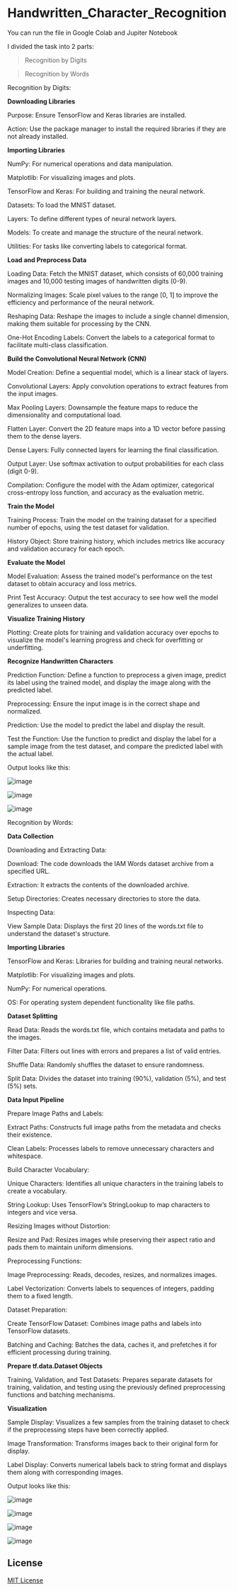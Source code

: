 # Handwritten_Character_Recognition

You can run the file in Google Colab and Jupiter Notebook

I divided the task into 2 parts:
> Recognition by Digits

> Recognition by Words

Recognition by Digits:


**Downloading Libraries**

Purpose: Ensure TensorFlow and Keras libraries are installed.

Action: Use the package manager to install the required libraries if they are not already installed.


**Importing Libraries**

NumPy: For numerical operations and data manipulation.

Matplotlib: For visualizing images and plots.

TensorFlow and Keras: For building and training the neural network.

Datasets: To load the MNIST dataset.

Layers: To define different types of neural network layers.

Models: To create and manage the structure of the neural network.

Utilities: For tasks like converting labels to categorical format.


**Load and Preprocess Data**

Loading Data: Fetch the MNIST dataset, which consists of 60,000 training images and 10,000 testing images of handwritten digits (0-9).

Normalizing Images: Scale pixel values to the range [0, 1] to improve the efficiency and performance of the neural network.

Reshaping Data: Reshape the images to include a single channel dimension, making them suitable for processing by the CNN.

One-Hot Encoding Labels: Convert the labels to a categorical format to facilitate multi-class classification.


**Build the Convolutional Neural Network (CNN)**

Model Creation: Define a sequential model, which is a linear stack of layers.

Convolutional Layers: Apply convolution operations to extract features from the input images.

Max Pooling Layers: Downsample the feature maps to reduce the dimensionality and computational load.

Flatten Layer: Convert the 2D feature maps into a 1D vector before passing them to the dense layers.

Dense Layers: Fully connected layers for learning the final classification.

Output Layer: Use softmax activation to output probabilities for each class (digit 0-9).

Compilation: Configure the model with the Adam optimizer, categorical cross-entropy loss function, and accuracy as the evaluation metric.


**Train the Model**

Training Process: Train the model on the training dataset for a specified number of epochs, using the test dataset for validation.

History Object: Store training history, which includes metrics like accuracy and validation accuracy for each epoch.


**Evaluate the Model**

Model Evaluation: Assess the trained model's performance on the test dataset to obtain accuracy and loss metrics.

Print Test Accuracy: Output the test accuracy to see how well the model generalizes to unseen data.


**Visualize Training History**

Plotting: Create plots for training and validation accuracy over epochs to visualize the model's learning progress and check for overfitting or underfitting.


**Recognize Handwritten Characters**

Prediction Function: Define a function to preprocess a given image, predict its label using the trained model, and display the image along with the predicted label.

Preprocessing: Ensure the input image is in the correct shape and normalized.

Prediction: Use the model to predict the label and display the result.

Test the Function: Use the function to predict and display the label for a sample image from the test dataset, and compare the predicted label with the actual label.


Output looks like this:

![image](https://github.com/user-attachments/assets/4340a39a-a393-4687-ba5b-756f7cc53311)

![image](https://github.com/user-attachments/assets/47ada4a3-9e5b-4269-8c74-10fa800ca618)

![image](https://github.com/user-attachments/assets/fd0eb541-8c80-421f-8802-50ae442e902f)

Recognition by Words:


**Data Collection**

Downloading and Extracting Data:

Download: The code downloads the IAM Words dataset archive from a specified URL.

Extraction: It extracts the contents of the downloaded archive.

Setup Directories: Creates necessary directories to store the data.

Inspecting Data:

View Sample Data: Displays the first 20 lines of the words.txt file to understand the dataset's structure.


**Importing Libraries**

TensorFlow and Keras: Libraries for building and training neural networks.

Matplotlib: For visualizing images and plots.

NumPy: For numerical operations.

OS: For operating system dependent functionality like file paths.


**Dataset Splitting**

Read Data: Reads the words.txt file, which contains metadata and paths to the images.

Filter Data: Filters out lines with errors and prepares a list of valid entries.

Shuffle Data: Randomly shuffles the dataset to ensure randomness.

Split Data: Divides the dataset into training (90%), validation (5%), and test (5%) sets.


**Data Input Pipeline**

Prepare Image Paths and Labels:

Extract Paths: Constructs full image paths from the metadata and checks their existence.

Clean Labels: Processes labels to remove unnecessary characters and whitespace.

Build Character Vocabulary:

Unique Characters: Identifies all unique characters in the training labels to create a vocabulary.

String Lookup: Uses TensorFlow’s StringLookup to map characters to integers and vice versa.

Resizing Images without Distortion:

Resize and Pad: Resizes images while preserving their aspect ratio and pads them to maintain uniform dimensions.

Preprocessing Functions:

Image Preprocessing: Reads, decodes, resizes, and normalizes images.

Label Vectorization: Converts labels to sequences of integers, padding them to a fixed length.

Dataset Preparation:

Create TensorFlow Dataset: Combines image paths and labels into TensorFlow datasets.

Batching and Caching: Batches the data, caches it, and prefetches it for efficient processing during training.


**Prepare tf.data.Dataset Objects**

Training, Validation, and Test Datasets: Prepares separate datasets for training, validation, and testing using the previously defined preprocessing functions and batching mechanisms.


**Visualization**

Sample Display: Visualizes a few samples from the training dataset to check if the preprocessing steps have been correctly applied.

Image Transformation: Transforms images back to their original form for display.

Label Display: Converts numerical labels back to string format and displays them along with corresponding images.


Output looks like this:

![image](https://github.com/user-attachments/assets/ab619e61-f4db-4b7c-843a-74faec534e69)

![image](https://github.com/user-attachments/assets/5708553f-b200-407d-8822-ed69fe15e89b)

![image](https://github.com/user-attachments/assets/091e5680-095f-495d-9076-8cb9aa3a0d47)

![image](https://github.com/user-attachments/assets/7b662a8b-18ff-4313-b880-46311d986a4b)

## License

[MIT License](LICENSE)
